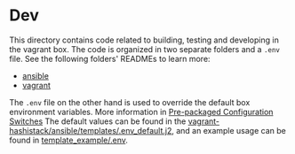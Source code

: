 # Dev
This directory contains code related to building, testing and developing in the vagrant box. The code is organized in two separate folders and a `.env` file.
See the following folders' READMEs to learn more:
- [ansible](ansible/README.md)
- [vagrant](vagrant/README.md)

The `.env` file on the other hand is used to override the default box environment variables. More information in [Pre-packaged Configuration Switches](../README.md#pre-packaged-configuration-switches)
The default values can be found in the [vagrant-hashistack/ansible/templates/.env_default.j2](https://github.com/fredrikhgrelland/vagrant-hashistack/blob/master/ansible/templates/.env_default.j2), 
and an example usage can be found in [template_example/.env](https://github.com/fredrikhgrelland/vagrant-hashistack-template/blob/master/template_example/.env).
 
